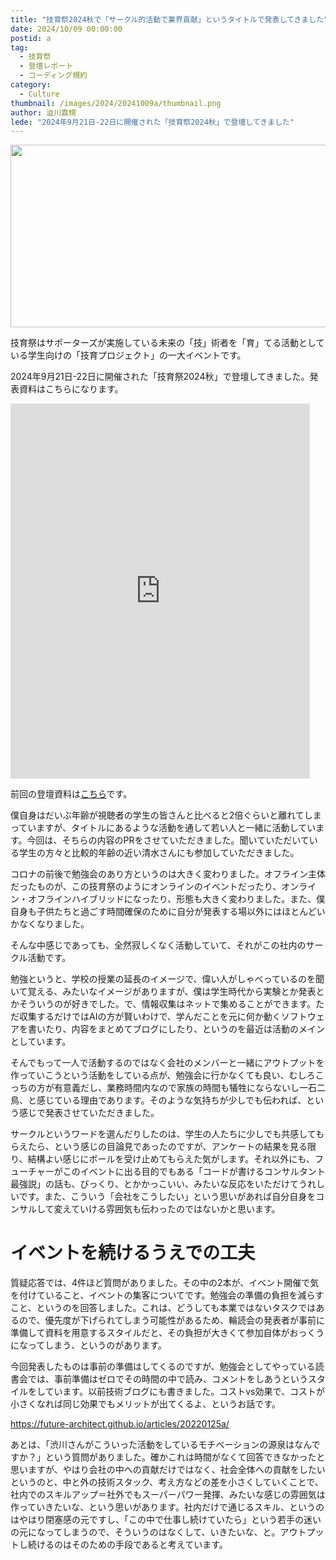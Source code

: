 ```yaml
---
title: "技育祭2024秋で「サークル的活動で業界貢献」というタイトルで発表してきました"
date: 2024/10/09 00:00:00
postid: a
tag:
  - 技育祭
  - 登壇レポート
  - コーディング規約
category:
  - Culture
thumbnail: /images/2024/20241009a/thumbnail.png
author: 澁川喜規
lede: "2024年9月21日-22日に開催された「技育祭2024秋」で登壇してきました"
---
```


<img src="/images/2024/20241009a/top.png" alt="" width="800" height="292">

技育祭はサポーターズが実施している未来の「技」術者を「育」てる活動としている学生向けの「技育プロジェクト」の一大イベントです。

2024年9月21日-22日に開催された「技育祭2024秋」で登壇してきました。発表資料はこちらになります。

<iframe src="https://www.slideshare.net/slideshow/embed_code/key/ag2tvTFg2C5NgY?hostedIn=slideshare&page=upload" width="95%" height="600" frameborder="0" marginwidth="0" marginheight="0" scrolling="no"></iframe>

前回の登壇資料は[こちら](https://future-architect.github.io/articles/20240403a/)です。

僕自身はだいぶ年齢が視聴者の学生の皆さんと比べると2倍ぐらいと離れてしまっていますが、タイトルにあるような活動を通して若い人と一緒に活動しています。今回は、そちらの内容のPRをさせていただきました。聞いていただいている学生の方々と比較的年齢の近い清水さんにも参加していただきました。

コロナの前後で勉強会のあり方というのは大きく変わりました。オフライン主体だったものが、この技育祭のようにオンラインのイベントだったり、オンライン・オフラインハイブリッドになったり、形態も大きく変わりました。また、僕自身も子供たちと過ごす時間確保のために自分が発表する場以外にはほとんどいかなくなりました。

そんな中感じであっても、全然寂しくなく活動していて、それがこの社内のサークル活動です。

勉強というと、学校の授業の延長のイメージで、偉い人がしゃべっているのを聞いて覚える、みたいなイメージがありますが、僕は学生時代から実験とか発表とかそういうのが好きでした。で、情報収集はネットで集めることができます。ただ収集するだけではAIの方が賢いわけで、学んだことを元に何か動くソフトウェアを書いたり、内容をまとめてブログにしたり、というのを最近は活動のメインとしています。

そんでもって一人で活動するのではなく会社のメンバーと一緒にアウトプットを作っていこうという活動をしている点が、勉強会に行かなくても良い、むしろこっちの方が有意義だし、業務時間内なので家族の時間も犠牲にならないし一石二鳥、と感じている理由であります。そのような気持ちが少しでも伝われば、という感じで発表させていただきました。

サークルというワードを選んだりしたのは、学生の人たちに少しでも共感してもらえたら、という感じの目論見であったのですが、アンケートの結果を見る限り、結構よい感じにボールを受け止めてもらえた気がします。それ以外にも、フューチャーがこのイベントに出る目的でもある「コードが書けるコンサルタント最強説」の話も、びっくり、とかかっこいい、みたいな反応をいただけてうれしいです。また、こういう「会社をこうしたい」という思いがあれば自分自身をコンサルして変えていける雰囲気も伝わったのではないかと思います。

# イベントを続けるうえでの工夫

質疑応答では、4件ほど質問がありました。その中の2本が、イベント開催で気を付けていること、イベントの集客についてです。勉強会の準備の負担を減らすこと、というのを回答しました。これは、どうしても本業ではないタスクではあるので、優先度が下げられてしまう可能性があるため、輪読会の発表者が事前に準備して資料を用意するスタイルだと、その負担が大きくて参加自体がおっくうになってしまう、というのがあります。

今回発表したものは事前の準備はしてくるのですが、勉強会としてやっている読書会では、事前準備はゼロでその時間の中で読み、コメントをしあうというスタイルをしています。以前技術ブログにも書きました。コストvs効果で、コストが小さくなれば同じ効果でもメリットが出てくるよ、というお話です。

https://future-architect.github.io/articles/20220125a/

あとは、「渋川さんがこういった活動をしているモチベーションの源泉はなんですか？」という質問がありました。確かこれは時間がなくて回答できなかったと思いますが、やはり会社の中への貢献だけではなく、社会全体への貢献をしたいというのと、中と外の技術スタック、考え方などの差を小さくしていくことで、社内でのスキルアップ＝社外でもスーパーパワー発揮、みたいな感じの雰囲気は作っていきたいな、という思いがあります。社内だけで通じるスキル、というのはやはり閉塞感の元ですし、「この中で仕事し続けていたら」という若手の迷いの元になってしまうので、そういうのはなくして、いきたいな、と。アウトプットし続けるのはそのための手段であると考えています。
